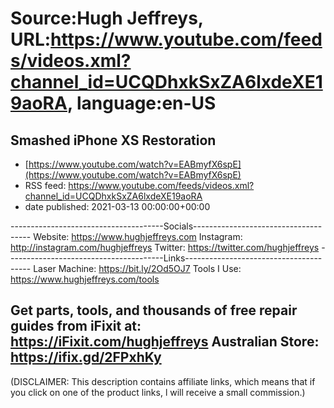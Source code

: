 # Source:Hugh Jeffreys, URL:https://www.youtube.com/feeds/videos.xml?channel_id=UCQDhxkSxZA6lxdeXE19aoRA, language:en-US

## Smashed iPhone XS Restoration
 - [https://www.youtube.com/watch?v=EABmyfX6spE](https://www.youtube.com/watch?v=EABmyfX6spE)
 - RSS feed: https://www.youtube.com/feeds/videos.xml?channel_id=UCQDhxkSxZA6lxdeXE19aoRA
 - date published: 2021-03-13 00:00:00+00:00

--------------------------------------Socials-------------------------------------
Website: https://www.hughjeffreys.com 
Instagram: http://instagram.com/hughjeffreys
Twitter: https://twitter.com/hughjeffreys
---------------------------------------Links---------------------------------------
Laser Machine: https://bit.ly/2Od5OJ7
Tools I Use: https://www.hughjeffreys.com/tools

Get parts, tools, and thousands of free repair guides from iFixit at: 
                               https://iFixit.com/hughjeffreys
Australian Store: https://ifix.gd/2FPxhKy
---------------------------------------------------------------------------------------

(DISCLAIMER: This description contains affiliate links, which means that if you click on one of the product links, l will receive a small commission.)

